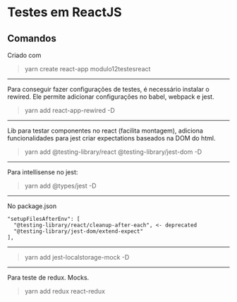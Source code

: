 # Testes em ReactJS

## Comandos

Criado com

> yarn create react-app modulo12testesreact

___

Para conseguir fazer configurações de testes, é necessário instalar o rewired. Ele permite adicionar configurações no babel, webpack e jest.

> yarn add react-app-rewired -D

___

Lib para testar componentes no react (facilita montagem), adiciona funcionalidades para jest criar expectations baseados na DOM do html.

> yarn add @testing-library/react @testing-library/jest-dom -D

___

Para intellisense no jest:

> yarn add @types/jest -D

___

No package.json

```console
"setupFilesAfterEnv": [
  "@testing-library/react/cleanup-after-each", <- deprecated
  "@testing-library/jest-dom/extend-expect"
],
```
___

> yarn add jest-localstorage-mock -D

___

Para teste de redux. Mocks.

> yarn add redux react-redux
